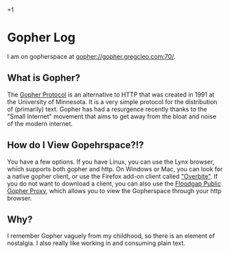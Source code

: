 +1

# Gopher Log

I am on gopherspace at [gopher://gopher.gregcleo.com:70/](gopher://gopher.gregcleo.com:70/).

## What is Gopher?

The [Gopher Protocol](https://mncomputinghistory.com/gopher-protocol/) is an alternative to HTTP that was created in 1991 at the University of Minnesota. It is a very simple protocol for the distribution of (primarily) text. Gopher has had a resurgence recently thanks to the "Small Internet" movement that aims to get away from the bloat and noise of the modern internet.

## How do I View Gopehrspace?!?

You have a few options. If you have Linux, you can use the Lynx browser, which supports both gopher and http. On Windows or Mac, you can look for a native gopher client, or use the Firefox add-on client called ["Overbite"](https://gopher.floodgap.com/overbite/). If you do not want to download a client, you can also use the [Floodgap Public Gopher Proxy](https://gopher.floodgap.com), which allows you to view the Gopherspace through your http browser.

## Why?

I remember Gopher vaguely from my childhood, so there is an element of nostalgia. I also really like working in and consuming plain text.
